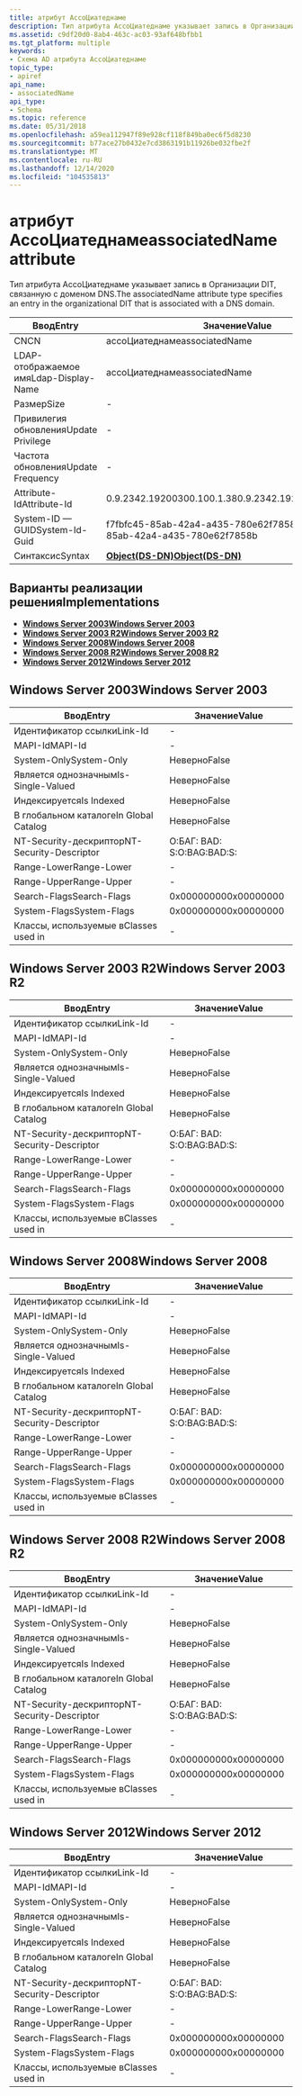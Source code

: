 ```yaml
---
title: атрибут АссоЦиатеднаме
description: Тип атрибута АссоЦиатеднаме указывает запись в Организации DIT, связанную с доменом DNS.
ms.assetid: c9df20d0-8ab4-463c-ac03-93af648bfbb1
ms.tgt_platform: multiple
keywords:
- Схема AD атрибута АссоЦиатеднаме
topic_type:
- apiref
api_name:
- associatedName
api_type:
- Schema
ms.topic: reference
ms.date: 05/31/2018
ms.openlocfilehash: a59ea112947f89e928cf118f849ba0ec6f5d8230
ms.sourcegitcommit: b77ace27b0432e7cd3863191b11926be032fbe2f
ms.translationtype: MT
ms.contentlocale: ru-RU
ms.lasthandoff: 12/14/2020
ms.locfileid: "104535813"
---
```

# <a name="associatedname-attribute"></a><span data-ttu-id="66254-104">атрибут АссоЦиатеднаме</span><span class="sxs-lookup"><span data-stu-id="66254-104">associatedName attribute</span></span>

<span data-ttu-id="66254-105">Тип атрибута АссоЦиатеднаме указывает запись в Организации DIT, связанную с доменом DNS.</span><span class="sxs-lookup"><span data-stu-id="66254-105">The associatedName attribute type specifies an entry in the organizational DIT that is associated with a DNS domain.</span></span>



| <span data-ttu-id="66254-106">Ввод</span><span class="sxs-lookup"><span data-stu-id="66254-106">Entry</span></span> | <span data-ttu-id="66254-107">Значение</span><span class="sxs-lookup"><span data-stu-id="66254-107">Value</span></span> |
|-------------------|-----------------------------------------|
| <span data-ttu-id="66254-108">CN</span><span class="sxs-lookup"><span data-stu-id="66254-108">CN</span></span>                | <span data-ttu-id="66254-109">ассоЦиатеднаме</span><span class="sxs-lookup"><span data-stu-id="66254-109">associatedName</span></span>                          |
| <span data-ttu-id="66254-110">LDAP-отображаемое имя</span><span class="sxs-lookup"><span data-stu-id="66254-110">Ldap-Display-Name</span></span> | <span data-ttu-id="66254-111">ассоЦиатеднаме</span><span class="sxs-lookup"><span data-stu-id="66254-111">associatedName</span></span>                          |
| <span data-ttu-id="66254-112">Размер</span><span class="sxs-lookup"><span data-stu-id="66254-112">Size</span></span>              | \-                                      |
| <span data-ttu-id="66254-113">Привилегия обновления</span><span class="sxs-lookup"><span data-stu-id="66254-113">Update Privilege</span></span>  | \-                                      |
| <span data-ttu-id="66254-114">Частота обновления</span><span class="sxs-lookup"><span data-stu-id="66254-114">Update Frequency</span></span>  | \-                                      |
| <span data-ttu-id="66254-115">Attribute-Id</span><span class="sxs-lookup"><span data-stu-id="66254-115">Attribute-Id</span></span>      | <span data-ttu-id="66254-116">0.9.2342.19200300.100.1.38</span><span class="sxs-lookup"><span data-stu-id="66254-116">0.9.2342.19200300.100.1.38</span></span>              |
| <span data-ttu-id="66254-117">System-ID — GUID</span><span class="sxs-lookup"><span data-stu-id="66254-117">System-Id-Guid</span></span>    | <span data-ttu-id="66254-118">f7fbfc45-85ab-42a4-a435-780e62f7858b</span><span class="sxs-lookup"><span data-stu-id="66254-118">f7fbfc45-85ab-42a4-a435-780e62f7858b</span></span>    |
| <span data-ttu-id="66254-119">Синтаксис</span><span class="sxs-lookup"><span data-stu-id="66254-119">Syntax</span></span>            | [<span data-ttu-id="66254-120">**Object(DS-DN)**</span><span class="sxs-lookup"><span data-stu-id="66254-120">**Object(DS-DN)**</span></span>](s-object-ds-dn.md) |



## <a name="implementations"></a><span data-ttu-id="66254-121">Варианты реализации решения</span><span class="sxs-lookup"><span data-stu-id="66254-121">Implementations</span></span>

-   [<span data-ttu-id="66254-122">**Windows Server 2003**</span><span class="sxs-lookup"><span data-stu-id="66254-122">**Windows Server 2003**</span></span>](#windows-server-2003)
-   [<span data-ttu-id="66254-123">**Windows Server 2003 R2**</span><span class="sxs-lookup"><span data-stu-id="66254-123">**Windows Server 2003 R2**</span></span>](#windows-server-2003-r2)
-   [<span data-ttu-id="66254-124">**Windows Server 2008**</span><span class="sxs-lookup"><span data-stu-id="66254-124">**Windows Server 2008**</span></span>](#windows-server-2008)
-   [<span data-ttu-id="66254-125">**Windows Server 2008 R2**</span><span class="sxs-lookup"><span data-stu-id="66254-125">**Windows Server 2008 R2**</span></span>](#windows-server-2008-r2)
-   [<span data-ttu-id="66254-126">**Windows Server 2012**</span><span class="sxs-lookup"><span data-stu-id="66254-126">**Windows Server 2012**</span></span>](#windows-server-2012)

## <a name="windows-server-2003"></a><span data-ttu-id="66254-127">Windows Server 2003</span><span class="sxs-lookup"><span data-stu-id="66254-127">Windows Server 2003</span></span>



| <span data-ttu-id="66254-128">Ввод</span><span class="sxs-lookup"><span data-stu-id="66254-128">Entry</span></span> | <span data-ttu-id="66254-129">Значение</span><span class="sxs-lookup"><span data-stu-id="66254-129">Value</span></span> |
|------------------------|--------------|
| <span data-ttu-id="66254-130">Идентификатор ссылки</span><span class="sxs-lookup"><span data-stu-id="66254-130">Link-Id</span></span>                | \-           |
| <span data-ttu-id="66254-131">MAPI-Id</span><span class="sxs-lookup"><span data-stu-id="66254-131">MAPI-Id</span></span>                | \-           |
| <span data-ttu-id="66254-132">System-Only</span><span class="sxs-lookup"><span data-stu-id="66254-132">System-Only</span></span>            | <span data-ttu-id="66254-133">Неверно</span><span class="sxs-lookup"><span data-stu-id="66254-133">False</span></span>        |
| <span data-ttu-id="66254-134">Является однозначным</span><span class="sxs-lookup"><span data-stu-id="66254-134">Is-Single-Valued</span></span>       | <span data-ttu-id="66254-135">Неверно</span><span class="sxs-lookup"><span data-stu-id="66254-135">False</span></span>        |
| <span data-ttu-id="66254-136">Индексируется</span><span class="sxs-lookup"><span data-stu-id="66254-136">Is Indexed</span></span>             | <span data-ttu-id="66254-137">Неверно</span><span class="sxs-lookup"><span data-stu-id="66254-137">False</span></span>        |
| <span data-ttu-id="66254-138">В глобальном каталоге</span><span class="sxs-lookup"><span data-stu-id="66254-138">In Global Catalog</span></span>      | <span data-ttu-id="66254-139">Неверно</span><span class="sxs-lookup"><span data-stu-id="66254-139">False</span></span>        |
| <span data-ttu-id="66254-140">NT-Security-дескриптор</span><span class="sxs-lookup"><span data-stu-id="66254-140">NT-Security-Descriptor</span></span> | <span data-ttu-id="66254-141">О:БАГ: BAD: S:</span><span class="sxs-lookup"><span data-stu-id="66254-141">O:BAG:BAD:S:</span></span> |
| <span data-ttu-id="66254-142">Range-Lower</span><span class="sxs-lookup"><span data-stu-id="66254-142">Range-Lower</span></span>            | \-           |
| <span data-ttu-id="66254-143">Range-Upper</span><span class="sxs-lookup"><span data-stu-id="66254-143">Range-Upper</span></span>            | \-           |
| <span data-ttu-id="66254-144">Search-Flags</span><span class="sxs-lookup"><span data-stu-id="66254-144">Search-Flags</span></span>           | <span data-ttu-id="66254-145">0x00000000</span><span class="sxs-lookup"><span data-stu-id="66254-145">0x00000000</span></span>   |
| <span data-ttu-id="66254-146">System-Flags</span><span class="sxs-lookup"><span data-stu-id="66254-146">System-Flags</span></span>           | <span data-ttu-id="66254-147">0x00000000</span><span class="sxs-lookup"><span data-stu-id="66254-147">0x00000000</span></span>   |
| <span data-ttu-id="66254-148">Классы, используемые в</span><span class="sxs-lookup"><span data-stu-id="66254-148">Classes used in</span></span>        | \-           |



## <a name="windows-server-2003-r2"></a><span data-ttu-id="66254-149">Windows Server 2003 R2</span><span class="sxs-lookup"><span data-stu-id="66254-149">Windows Server 2003 R2</span></span>



| <span data-ttu-id="66254-150">Ввод</span><span class="sxs-lookup"><span data-stu-id="66254-150">Entry</span></span> | <span data-ttu-id="66254-151">Значение</span><span class="sxs-lookup"><span data-stu-id="66254-151">Value</span></span> |
|------------------------|--------------|
| <span data-ttu-id="66254-152">Идентификатор ссылки</span><span class="sxs-lookup"><span data-stu-id="66254-152">Link-Id</span></span>                | \-           |
| <span data-ttu-id="66254-153">MAPI-Id</span><span class="sxs-lookup"><span data-stu-id="66254-153">MAPI-Id</span></span>                | \-           |
| <span data-ttu-id="66254-154">System-Only</span><span class="sxs-lookup"><span data-stu-id="66254-154">System-Only</span></span>            | <span data-ttu-id="66254-155">Неверно</span><span class="sxs-lookup"><span data-stu-id="66254-155">False</span></span>        |
| <span data-ttu-id="66254-156">Является однозначным</span><span class="sxs-lookup"><span data-stu-id="66254-156">Is-Single-Valued</span></span>       | <span data-ttu-id="66254-157">Неверно</span><span class="sxs-lookup"><span data-stu-id="66254-157">False</span></span>        |
| <span data-ttu-id="66254-158">Индексируется</span><span class="sxs-lookup"><span data-stu-id="66254-158">Is Indexed</span></span>             | <span data-ttu-id="66254-159">Неверно</span><span class="sxs-lookup"><span data-stu-id="66254-159">False</span></span>        |
| <span data-ttu-id="66254-160">В глобальном каталоге</span><span class="sxs-lookup"><span data-stu-id="66254-160">In Global Catalog</span></span>      | <span data-ttu-id="66254-161">Неверно</span><span class="sxs-lookup"><span data-stu-id="66254-161">False</span></span>        |
| <span data-ttu-id="66254-162">NT-Security-дескриптор</span><span class="sxs-lookup"><span data-stu-id="66254-162">NT-Security-Descriptor</span></span> | <span data-ttu-id="66254-163">О:БАГ: BAD: S:</span><span class="sxs-lookup"><span data-stu-id="66254-163">O:BAG:BAD:S:</span></span> |
| <span data-ttu-id="66254-164">Range-Lower</span><span class="sxs-lookup"><span data-stu-id="66254-164">Range-Lower</span></span>            | \-           |
| <span data-ttu-id="66254-165">Range-Upper</span><span class="sxs-lookup"><span data-stu-id="66254-165">Range-Upper</span></span>            | \-           |
| <span data-ttu-id="66254-166">Search-Flags</span><span class="sxs-lookup"><span data-stu-id="66254-166">Search-Flags</span></span>           | <span data-ttu-id="66254-167">0x00000000</span><span class="sxs-lookup"><span data-stu-id="66254-167">0x00000000</span></span>   |
| <span data-ttu-id="66254-168">System-Flags</span><span class="sxs-lookup"><span data-stu-id="66254-168">System-Flags</span></span>           | <span data-ttu-id="66254-169">0x00000000</span><span class="sxs-lookup"><span data-stu-id="66254-169">0x00000000</span></span>   |
| <span data-ttu-id="66254-170">Классы, используемые в</span><span class="sxs-lookup"><span data-stu-id="66254-170">Classes used in</span></span>        | \-           |



## <a name="windows-server-2008"></a><span data-ttu-id="66254-171">Windows Server 2008</span><span class="sxs-lookup"><span data-stu-id="66254-171">Windows Server 2008</span></span>



| <span data-ttu-id="66254-172">Ввод</span><span class="sxs-lookup"><span data-stu-id="66254-172">Entry</span></span> | <span data-ttu-id="66254-173">Значение</span><span class="sxs-lookup"><span data-stu-id="66254-173">Value</span></span> |
|------------------------|--------------|
| <span data-ttu-id="66254-174">Идентификатор ссылки</span><span class="sxs-lookup"><span data-stu-id="66254-174">Link-Id</span></span>                | \-           |
| <span data-ttu-id="66254-175">MAPI-Id</span><span class="sxs-lookup"><span data-stu-id="66254-175">MAPI-Id</span></span>                | \-           |
| <span data-ttu-id="66254-176">System-Only</span><span class="sxs-lookup"><span data-stu-id="66254-176">System-Only</span></span>            | <span data-ttu-id="66254-177">Неверно</span><span class="sxs-lookup"><span data-stu-id="66254-177">False</span></span>        |
| <span data-ttu-id="66254-178">Является однозначным</span><span class="sxs-lookup"><span data-stu-id="66254-178">Is-Single-Valued</span></span>       | <span data-ttu-id="66254-179">Неверно</span><span class="sxs-lookup"><span data-stu-id="66254-179">False</span></span>        |
| <span data-ttu-id="66254-180">Индексируется</span><span class="sxs-lookup"><span data-stu-id="66254-180">Is Indexed</span></span>             | <span data-ttu-id="66254-181">Неверно</span><span class="sxs-lookup"><span data-stu-id="66254-181">False</span></span>        |
| <span data-ttu-id="66254-182">В глобальном каталоге</span><span class="sxs-lookup"><span data-stu-id="66254-182">In Global Catalog</span></span>      | <span data-ttu-id="66254-183">Неверно</span><span class="sxs-lookup"><span data-stu-id="66254-183">False</span></span>        |
| <span data-ttu-id="66254-184">NT-Security-дескриптор</span><span class="sxs-lookup"><span data-stu-id="66254-184">NT-Security-Descriptor</span></span> | <span data-ttu-id="66254-185">О:БАГ: BAD: S:</span><span class="sxs-lookup"><span data-stu-id="66254-185">O:BAG:BAD:S:</span></span> |
| <span data-ttu-id="66254-186">Range-Lower</span><span class="sxs-lookup"><span data-stu-id="66254-186">Range-Lower</span></span>            | \-           |
| <span data-ttu-id="66254-187">Range-Upper</span><span class="sxs-lookup"><span data-stu-id="66254-187">Range-Upper</span></span>            | \-           |
| <span data-ttu-id="66254-188">Search-Flags</span><span class="sxs-lookup"><span data-stu-id="66254-188">Search-Flags</span></span>           | <span data-ttu-id="66254-189">0x00000000</span><span class="sxs-lookup"><span data-stu-id="66254-189">0x00000000</span></span>   |
| <span data-ttu-id="66254-190">System-Flags</span><span class="sxs-lookup"><span data-stu-id="66254-190">System-Flags</span></span>           | <span data-ttu-id="66254-191">0x00000000</span><span class="sxs-lookup"><span data-stu-id="66254-191">0x00000000</span></span>   |
| <span data-ttu-id="66254-192">Классы, используемые в</span><span class="sxs-lookup"><span data-stu-id="66254-192">Classes used in</span></span>        | \-           |



## <a name="windows-server-2008-r2"></a><span data-ttu-id="66254-193">Windows Server 2008 R2</span><span class="sxs-lookup"><span data-stu-id="66254-193">Windows Server 2008 R2</span></span>



| <span data-ttu-id="66254-194">Ввод</span><span class="sxs-lookup"><span data-stu-id="66254-194">Entry</span></span> | <span data-ttu-id="66254-195">Значение</span><span class="sxs-lookup"><span data-stu-id="66254-195">Value</span></span> |
|------------------------|--------------|
| <span data-ttu-id="66254-196">Идентификатор ссылки</span><span class="sxs-lookup"><span data-stu-id="66254-196">Link-Id</span></span>                | \-           |
| <span data-ttu-id="66254-197">MAPI-Id</span><span class="sxs-lookup"><span data-stu-id="66254-197">MAPI-Id</span></span>                | \-           |
| <span data-ttu-id="66254-198">System-Only</span><span class="sxs-lookup"><span data-stu-id="66254-198">System-Only</span></span>            | <span data-ttu-id="66254-199">Неверно</span><span class="sxs-lookup"><span data-stu-id="66254-199">False</span></span>        |
| <span data-ttu-id="66254-200">Является однозначным</span><span class="sxs-lookup"><span data-stu-id="66254-200">Is-Single-Valued</span></span>       | <span data-ttu-id="66254-201">Неверно</span><span class="sxs-lookup"><span data-stu-id="66254-201">False</span></span>        |
| <span data-ttu-id="66254-202">Индексируется</span><span class="sxs-lookup"><span data-stu-id="66254-202">Is Indexed</span></span>             | <span data-ttu-id="66254-203">Неверно</span><span class="sxs-lookup"><span data-stu-id="66254-203">False</span></span>        |
| <span data-ttu-id="66254-204">В глобальном каталоге</span><span class="sxs-lookup"><span data-stu-id="66254-204">In Global Catalog</span></span>      | <span data-ttu-id="66254-205">Неверно</span><span class="sxs-lookup"><span data-stu-id="66254-205">False</span></span>        |
| <span data-ttu-id="66254-206">NT-Security-дескриптор</span><span class="sxs-lookup"><span data-stu-id="66254-206">NT-Security-Descriptor</span></span> | <span data-ttu-id="66254-207">О:БАГ: BAD: S:</span><span class="sxs-lookup"><span data-stu-id="66254-207">O:BAG:BAD:S:</span></span> |
| <span data-ttu-id="66254-208">Range-Lower</span><span class="sxs-lookup"><span data-stu-id="66254-208">Range-Lower</span></span>            | \-           |
| <span data-ttu-id="66254-209">Range-Upper</span><span class="sxs-lookup"><span data-stu-id="66254-209">Range-Upper</span></span>            | \-           |
| <span data-ttu-id="66254-210">Search-Flags</span><span class="sxs-lookup"><span data-stu-id="66254-210">Search-Flags</span></span>           | <span data-ttu-id="66254-211">0x00000000</span><span class="sxs-lookup"><span data-stu-id="66254-211">0x00000000</span></span>   |
| <span data-ttu-id="66254-212">System-Flags</span><span class="sxs-lookup"><span data-stu-id="66254-212">System-Flags</span></span>           | <span data-ttu-id="66254-213">0x00000000</span><span class="sxs-lookup"><span data-stu-id="66254-213">0x00000000</span></span>   |
| <span data-ttu-id="66254-214">Классы, используемые в</span><span class="sxs-lookup"><span data-stu-id="66254-214">Classes used in</span></span>        | \-           |



## <a name="windows-server-2012"></a><span data-ttu-id="66254-215">Windows Server 2012</span><span class="sxs-lookup"><span data-stu-id="66254-215">Windows Server 2012</span></span>



| <span data-ttu-id="66254-216">Ввод</span><span class="sxs-lookup"><span data-stu-id="66254-216">Entry</span></span> | <span data-ttu-id="66254-217">Значение</span><span class="sxs-lookup"><span data-stu-id="66254-217">Value</span></span> |
|------------------------|--------------|
| <span data-ttu-id="66254-218">Идентификатор ссылки</span><span class="sxs-lookup"><span data-stu-id="66254-218">Link-Id</span></span>                | \-           |
| <span data-ttu-id="66254-219">MAPI-Id</span><span class="sxs-lookup"><span data-stu-id="66254-219">MAPI-Id</span></span>                | \-           |
| <span data-ttu-id="66254-220">System-Only</span><span class="sxs-lookup"><span data-stu-id="66254-220">System-Only</span></span>            | <span data-ttu-id="66254-221">Неверно</span><span class="sxs-lookup"><span data-stu-id="66254-221">False</span></span>        |
| <span data-ttu-id="66254-222">Является однозначным</span><span class="sxs-lookup"><span data-stu-id="66254-222">Is-Single-Valued</span></span>       | <span data-ttu-id="66254-223">Неверно</span><span class="sxs-lookup"><span data-stu-id="66254-223">False</span></span>        |
| <span data-ttu-id="66254-224">Индексируется</span><span class="sxs-lookup"><span data-stu-id="66254-224">Is Indexed</span></span>             | <span data-ttu-id="66254-225">Неверно</span><span class="sxs-lookup"><span data-stu-id="66254-225">False</span></span>        |
| <span data-ttu-id="66254-226">В глобальном каталоге</span><span class="sxs-lookup"><span data-stu-id="66254-226">In Global Catalog</span></span>      | <span data-ttu-id="66254-227">Неверно</span><span class="sxs-lookup"><span data-stu-id="66254-227">False</span></span>        |
| <span data-ttu-id="66254-228">NT-Security-дескриптор</span><span class="sxs-lookup"><span data-stu-id="66254-228">NT-Security-Descriptor</span></span> | <span data-ttu-id="66254-229">О:БАГ: BAD: S:</span><span class="sxs-lookup"><span data-stu-id="66254-229">O:BAG:BAD:S:</span></span> |
| <span data-ttu-id="66254-230">Range-Lower</span><span class="sxs-lookup"><span data-stu-id="66254-230">Range-Lower</span></span>            | \-           |
| <span data-ttu-id="66254-231">Range-Upper</span><span class="sxs-lookup"><span data-stu-id="66254-231">Range-Upper</span></span>            | \-           |
| <span data-ttu-id="66254-232">Search-Flags</span><span class="sxs-lookup"><span data-stu-id="66254-232">Search-Flags</span></span>           | <span data-ttu-id="66254-233">0x00000000</span><span class="sxs-lookup"><span data-stu-id="66254-233">0x00000000</span></span>   |
| <span data-ttu-id="66254-234">System-Flags</span><span class="sxs-lookup"><span data-stu-id="66254-234">System-Flags</span></span>           | <span data-ttu-id="66254-235">0x00000000</span><span class="sxs-lookup"><span data-stu-id="66254-235">0x00000000</span></span>   |
| <span data-ttu-id="66254-236">Классы, используемые в</span><span class="sxs-lookup"><span data-stu-id="66254-236">Classes used in</span></span>        | \-           |



 

 




